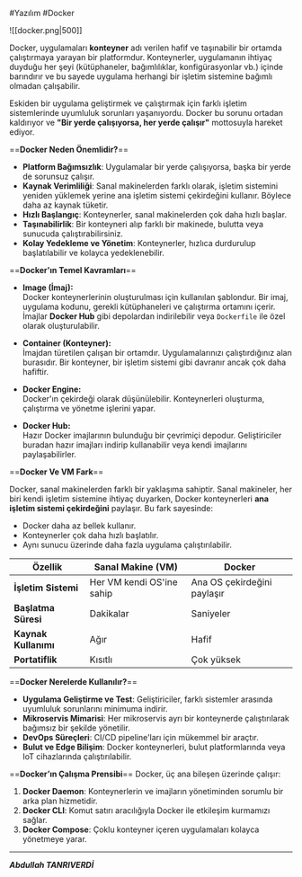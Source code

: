 #Yazılım #Docker

![[docker.png|500]]

Docker, uygulamaları **konteyner** adı verilen hafif ve taşınabilir bir ortamda çalıştırmaya yarayan bir platformdur. Konteynerler, uygulamanın ihtiyaç duyduğu her şeyi (kütüphaneler, bağımlılıklar, konfigürasyonlar vb.) içinde barındırır ve bu sayede uygulama herhangi bir işletim sistemine bağımlı olmadan çalışabilir.

Eskiden bir uygulama geliştirmek ve çalıştırmak için farklı işletim sistemlerinde uyumluluk sorunları yaşanıyordu. Docker bu sorunu ortadan kaldırıyor ve **"Bir yerde çalışıyorsa, her yerde çalışır"** mottosuyla hareket ediyor.

==**Docker Neden Önemlidir?**== 
- **Platform Bağımsızlık**: Uygulamalar bir yerde çalışıyorsa, başka bir yerde de sorunsuz çalışır.
- **Kaynak Verimliliği**: Sanal makinelerden farklı olarak, işletim sistemini yeniden yüklemek yerine ana işletim sistemi çekirdeğini kullanır. Böylece daha az kaynak tüketir.
- **Hızlı Başlangıç**: Konteynerler, sanal makinelerden çok daha hızlı başlar.
- **Taşınabilirlik**: Bir konteyneri alıp farklı bir makinede, bulutta veya sunucuda çalıştırabilirsiniz.
- **Kolay Yedekleme ve Yönetim**: Konteynerler, hızlıca durdurulup başlatılabilir ve kolayca yedeklenebilir.

==**Docker'ın Temel Kavramları**==

- **Image (İmaj):**  
    Docker konteynerlerinin oluşturulması için kullanılan şablondur. Bir imaj, uygulama kodunu, gerekli kütüphaneleri ve çalıştırma ortamını içerir. İmajlar **Docker Hub** gibi depolardan indirilebilir veya `Dockerfile` ile özel olarak oluşturulabilir.
    
- **Container (Konteyner):**  
    İmajdan türetilen çalışan bir ortamdır. Uygulamalarınızı çalıştırdığınız alan burasıdır. Bir konteyner, bir işletim sistemi gibi davranır ancak çok daha hafiftir.
    
- **Docker Engine:**  
    Docker'ın çekirdeği olarak düşünülebilir. Konteynerleri oluşturma, çalıştırma ve yönetme işlerini yapar.
    
- **Docker Hub:**  
    Hazır Docker imajlarının bulunduğu bir çevrimiçi depodur. Geliştiriciler buradan hazır imajları indirip kullanabilir veya kendi imajlarını paylaşabilirler.
    
==**Docker Ve VM Fark**==

Docker, sanal makinelerden farklı bir yaklaşıma sahiptir. Sanal makineler, her biri kendi işletim sistemine ihtiyaç duyarken, Docker konteynerleri **ana işletim sistemi çekirdeğini** paylaşır. Bu fark sayesinde:

- Docker daha az bellek kullanır.
- Konteynerler çok daha hızlı başlatılır.
- Aynı sunucu üzerinde daha fazla uygulama çalıştırılabilir.

|Özellik|Sanal Makine (VM)|Docker|
|---|---|---|
|**İşletim Sistemi**|Her VM kendi OS'ine sahip|Ana OS çekirdeğini paylaşır|
|**Başlatma Süresi**|Dakikalar|Saniyeler|
|**Kaynak Kullanımı**|Ağır|Hafif|
|**Portatiflik**|Kısıtlı|Çok yüksek|

==**Docker Nerelerde Kullanılır?**==
- **Uygulama Geliştirme ve Test**: Geliştiriciler, farklı sistemler arasında uyumluluk sorunlarını minimuma indirir.
- **Mikroservis Mimarisi**: Her mikroservis ayrı bir konteynerde çalıştırılarak bağımsız bir şekilde yönetilir.
- **DevOps Süreçleri**: CI/CD pipeline'ları için mükemmel bir araçtır.
- **Bulut ve Edge Bilişim**: Docker konteynerleri, bulut platformlarında veya IoT cihazlarında çalıştırılabilir.

==**Docker’ın Çalışma Prensibi**==
Docker, üç ana bileşen üzerinde çalışır:

1. **Docker Daemon**: Konteynerlerin ve imajların yönetiminden sorumlu bir arka plan hizmetidir.
2. **Docker CLI**: Komut satırı aracılığıyla Docker ile etkileşim kurmamızı sağlar.
3. **Docker Compose**: Çoklu konteyner içeren uygulamaları kolayca yönetmeye yarar.
****

***Abdullah TANRIVERDİ*** 